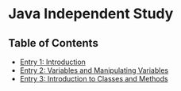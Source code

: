 # Java Independent Study

## Table of Contents

+ [Entry 1: Introduction](entries/entry1.md)
+ [Entry 2: Variables and Manipulating Variables](entries/entry2.md)
+ [Entry 3: Introduction to Classes and Methods](entries/entry3.md)